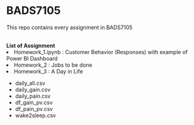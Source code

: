 # BADS7105

This repo contains every assignment in BADS7105 


<br>
<b>List of Assignment</b>
<li> Homework_1.ipynb : Customer Behavior (Responses) with example of Power BI Dashboard </li>
<li> Homework_2 : Jobs to be done </li>
<li> Homework_3 : A Day in Life </li>
  <ul>
    <li> daily_all.csv </li>
    <li> daily_gain.csv </li>
    <li> daily_pain.csv </li>
    <li> df_gain_pv.csv </li>
    <li> df_pain_pv.csv </li>
    <li> wake2sleep.csv </li>
  </ul>
